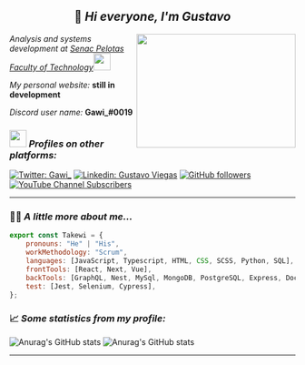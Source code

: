 <h2 align="center">👋<em> Hi everyone, I'm Gustavo</em></h2>
<img align='right' src="https://i.pinimg.com/originals/f9/ba/23/f9ba232d6b18c80b3a95c1ec8dc1c796.gif" width="280" height="200">
<p><em>Analysis and systems development at <a href="https://www.senacrs.com.br/unidades.asp?unidade=78">Senac Pelotas Faculty of Technology</a><img src="https://media.giphy.com/media/WUlplcMpOCEmTGBtBW/giphy.gif" width="30"></em></p>

<em>My personal website:</em> <b>still in development</b>

<em>Discord user name:</em> <b>Gawi_#0019</b>

### <img src="https://drive.google.com/uc?export=view&id=1dZ8Sr6upxtf0aRmdHDEXYDS9wxvBersy" width="30"> <em>Profiles on other platforms:</em>

[![Twitter: Gawi_](https://img.shields.io/twitter/follow/Gawi_?style=social)](https://twitter.com/gawi2k21)
[![Linkedin: Gustavo Viegas](https://img.shields.io/badge/-GustavoViegas-blue?style=flat-square&logo=Linkedin&logoColor=white&link=https://www.linkedin.com/in/gustavo-viegas-8989a01b4/)](https://www.linkedin.com/in/gustavo-viegas-8989a01b4/)
[![GitHub followers](https://img.shields.io/github/followers/Takewi?label=GitHub&style=social)](https://github.com/Takewi)
[![YouTube Channel Subscribers](https://img.shields.io/youtube/channel/subscribers/UCQzQ3vyOhPwzxYh4vRpyiWA?label=Youtube&style=social)](https://www.youtube.com/channel/UCQzQ3vyOhPwzxYh4vRpyiWA)


---

### 👨‍💻 <em>A little more about me... </em> 
```javascript
export const Takewi = {
    pronouns: "He" | "His",
    workMethodology: "Scrum",
    languages: [JavaScript, Typescript, HTML, CSS, SCSS, Python, SQL],
    frontTools: [React, Next, Vue],
    backTools: [GraphQL, Nest, MySql, MongoDB, PostgreSQL, Express, Docker],
    test: [Jest, Selenium, Cypress],
};
```

### 📈 <em>Some statistics from my profile:</em>
![Anurag's GitHub stats](https://github-readme-stats.vercel.app/api?username=Takewi&show_icons=true&theme=tokyonight) ![Anurag's GitHub stats](https://github-readme-stats.vercel.app/api/top-langs/?username=Takewi&hide=html&layout=compact&theme=tokyonight)

---
